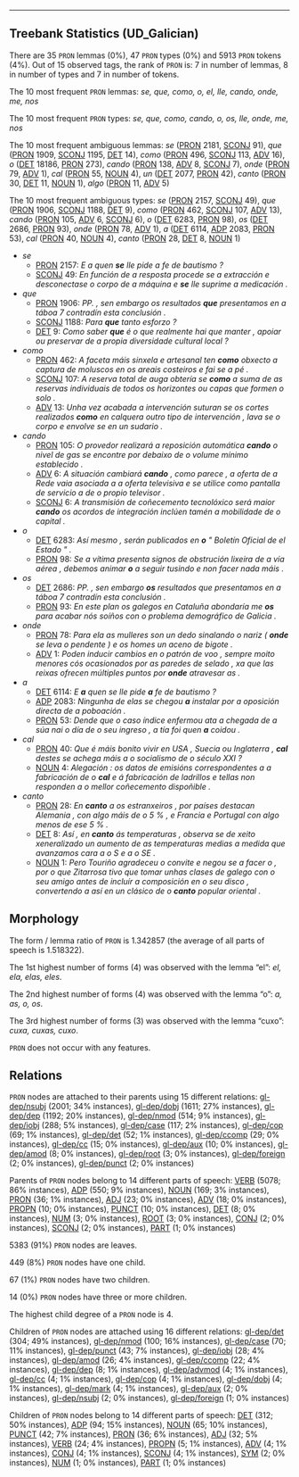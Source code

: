 

--------------------------------------------------------------------------------

## Treebank Statistics (UD_Galician)

There are 35 `PRON` lemmas (0%), 47 `PRON` types (0%) and 5913 `PRON` tokens (4%).
Out of 15 observed tags, the rank of `PRON` is: 7 in number of lemmas, 8 in number of types and 7 in number of tokens.

The 10 most frequent `PRON` lemmas: <em>se, que, como, o, el, lle, cando, onde, me, nos</em>

The 10 most frequent `PRON` types:  <em>se, que, como, cando, o, os, lle, onde, me, nos</em>

The 10 most frequent ambiguous lemmas: <em>se</em> ([PRON]() 2181, [SCONJ]() 91), <em>que</em> ([PRON]() 1909, [SCONJ]() 1195, [DET]() 14), <em>como</em> ([PRON]() 496, [SCONJ]() 113, [ADV]() 16), <em>o</em> ([DET]() 18186, [PRON]() 273), <em>cando</em> ([PRON]() 138, [ADV]() 8, [SCONJ]() 7), <em>onde</em> ([PRON]() 79, [ADV]() 1), <em>cal</em> ([PRON]() 55, [NOUN]() 4), <em>un</em> ([DET]() 2077, [PRON]() 42), <em>canto</em> ([PRON]() 30, [DET]() 11, [NOUN]() 1), <em>algo</em> ([PRON]() 11, [ADV]() 5)

The 10 most frequent ambiguous types:  <em>se</em> ([PRON]() 2157, [SCONJ]() 49), <em>que</em> ([PRON]() 1906, [SCONJ]() 1188, [DET]() 9), <em>como</em> ([PRON]() 462, [SCONJ]() 107, [ADV]() 13), <em>cando</em> ([PRON]() 105, [ADV]() 6, [SCONJ]() 6), <em>o</em> ([DET]() 6283, [PRON]() 98), <em>os</em> ([DET]() 2686, [PRON]() 93), <em>onde</em> ([PRON]() 78, [ADV]() 1), <em>a</em> ([DET]() 6114, [ADP]() 2083, [PRON]() 53), <em>cal</em> ([PRON]() 40, [NOUN]() 4), <em>canto</em> ([PRON]() 28, [DET]() 8, [NOUN]() 1)


* <em>se</em>
  * [PRON]() 2157: <em>E a quen <b>se</b> lle pide a fe de bautismo ?</em>
  * [SCONJ]() 49: <em>En función de a resposta procede se a extracción e desconectase o corpo de a máquina e <b>se</b> lle suprime a medicación .</em>
* <em>que</em>
  * [PRON]() 1906: <em>PP. , sen embargo os resultados <b>que</b> presentamos en a táboa 7 contradín esta conclusión .</em>
  * [SCONJ]() 1188: <em>Para <b>que</b> tanto esforzo ?</em>
  * [DET]() 9: <em>Como saber <b>que</b> é o que realmente hai que manter , apoiar ou preservar de a propia diversidade cultural local ?</em>
* <em>como</em>
  * [PRON]() 462: <em>A faceta máis sinxela e artesanal ten <b>como</b> obxecto a captura de moluscos en os areais costeiros e fai se a pé .</em>
  * [SCONJ]() 107: <em>A reserva total de auga obtería se <b>como</b> a suma de as reservas individuais de todos os horizontes ou capas que formen o solo .</em>
  * [ADV]() 13: <em>Unha vez acabada a intervención suturan se os cortes realizados <b>como</b> en calquera outro tipo de intervención , lava se o corpo e envolve se en un sudario .</em>
* <em>cando</em>
  * [PRON]() 105: <em>O provedor realizará a reposición automática <b>cando</b> o nivel de gas se encontre por debaixo de o volume mínimo establecido .</em>
  * [ADV]() 6: <em>A situación cambiará <b>cando</b> , como parece , a oferta de a Rede vaia asociada a a oferta televisiva e se utilice como pantalla de servicio a de o propio televisor .</em>
  * [SCONJ]() 6: <em>A transmisión de coñecemento tecnolóxico será maior <b>cando</b> os acordos de integración inclúen tamén a mobilidade de o capital .</em>
* <em>o</em>
  * [DET]() 6283: <em>Así mesmo , serán publicados en <b>o</b> " Boletín Oficial de el Estado " .</em>
  * [PRON]() 98: <em>Se a vítima presenta signos de obstrución lixeira de a vía aérea , debemos animar <b>o</b> a seguir tusindo e non facer nada máis .</em>
* <em>os</em>
  * [DET]() 2686: <em>PP. , sen embargo <b>os</b> resultados que presentamos en a táboa 7 contradín esta conclusión .</em>
  * [PRON]() 93: <em>En este plan os galegos en Cataluña abondaría me <b>os</b> para acabar nós soíños con o problema demográfico de Galicia .</em>
* <em>onde</em>
  * [PRON]() 78: <em>Para ela as mulleres son un dedo sinalando o nariz ( <b>onde</b> se leva o pendente ) e os homes un aceno de bigote .</em>
  * [ADV]() 1: <em>Poden inducir cambios en o patrón de voo , sempre moito menores cós ocasionados por as paredes de selado , xa que las reixas ofrecen múltiples puntos por <b>onde</b> atravesar as .</em>
* <em>a</em>
  * [DET]() 6114: <em>E <b>a</b> quen se lle pide <b>a</b> fe de bautismo ?</em>
  * [ADP]() 2083: <em>Ningunha de elas se chegou <b>a</b> instalar por a oposición directa de a poboación .</em>
  * [PRON]() 53: <em>Dende que o caso índice enfermou ata a chegada de a súa nai o día de o seu ingreso , a tía foi quen <b>a</b> coidou .</em>
* <em>cal</em>
  * [PRON]() 40: <em>Que é máis bonito vivir en USA , Suecia ou Inglaterra , <b>cal</b> destes se achega máis a o socialismo de o século XXI ?</em>
  * [NOUN]() 4: <em>Alegación : os datos de emisións correspondentes a a fabricación de o <b>cal</b> e á fabricación de ladrillos e tellas non responden a o mellor coñecemento dispoñible .</em>
* <em>canto</em>
  * [PRON]() 28: <em>En <b>canto</b> a os estranxeiros , por países destacan Alemania , con algo máis de o 5 % , e Francia e Portugal con algo menos de ese 5 % .</em>
  * [DET]() 8: <em>Así , en <b>canto</b> ás temperaturas , observa se de xeito xeneralizado un aumento de as temperaturas medias a medida que avanzamos cara a o S e a o SE .</em>
  * [NOUN]() 1: <em>Pero Touriño agradeceu o convite e negou se a facer o , por o que Zitarrosa tivo que tomar unhas clases de galego con o seu amigo antes de incluír a composición en o seu disco , convertendo a así en un clásico de o <b>canto</b> popular oriental .</em>

## Morphology

The form / lemma ratio of `PRON` is 1.342857 (the average of all parts of speech is 1.518322).

The 1st highest number of forms (4) was observed with the lemma “el”: <em>el, ela, elas, eles</em>.

The 2nd highest number of forms (4) was observed with the lemma “o”: <em>a, as, o, os</em>.

The 3rd highest number of forms (3) was observed with the lemma “cuxo”: <em>cuxa, cuxas, cuxo</em>.

`PRON` does not occur with any features.


## Relations

`PRON` nodes are attached to their parents using 15 different relations: [gl-dep/nsubj]() (2001; 34% instances), [gl-dep/dobj]() (1611; 27% instances), [gl-dep/dep]() (1192; 20% instances), [gl-dep/nmod]() (514; 9% instances), [gl-dep/iobj]() (288; 5% instances), [gl-dep/case]() (117; 2% instances), [gl-dep/cop]() (69; 1% instances), [gl-dep/det]() (52; 1% instances), [gl-dep/ccomp]() (29; 0% instances), [gl-dep/cc]() (15; 0% instances), [gl-dep/aux]() (10; 0% instances), [gl-dep/amod]() (8; 0% instances), [gl-dep/root]() (3; 0% instances), [gl-dep/foreign]() (2; 0% instances), [gl-dep/punct]() (2; 0% instances)

Parents of `PRON` nodes belong to 14 different parts of speech: [VERB]() (5078; 86% instances), [ADP]() (550; 9% instances), [NOUN]() (169; 3% instances), [PRON]() (36; 1% instances), [ADJ]() (23; 0% instances), [ADV]() (18; 0% instances), [PROPN]() (10; 0% instances), [PUNCT]() (10; 0% instances), [DET]() (8; 0% instances), [NUM]() (3; 0% instances), [ROOT]() (3; 0% instances), [CONJ]() (2; 0% instances), [SCONJ]() (2; 0% instances), [PART]() (1; 0% instances)

5383 (91%) `PRON` nodes are leaves.

449 (8%) `PRON` nodes have one child.

67 (1%) `PRON` nodes have two children.

14 (0%) `PRON` nodes have three or more children.

The highest child degree of a `PRON` node is 4.

Children of `PRON` nodes are attached using 16 different relations: [gl-dep/det]() (304; 49% instances), [gl-dep/nmod]() (100; 16% instances), [gl-dep/case]() (70; 11% instances), [gl-dep/punct]() (43; 7% instances), [gl-dep/iobj]() (28; 4% instances), [gl-dep/amod]() (26; 4% instances), [gl-dep/ccomp]() (22; 4% instances), [gl-dep/dep]() (8; 1% instances), [gl-dep/advmod]() (4; 1% instances), [gl-dep/cc]() (4; 1% instances), [gl-dep/cop]() (4; 1% instances), [gl-dep/dobj]() (4; 1% instances), [gl-dep/mark]() (4; 1% instances), [gl-dep/aux]() (2; 0% instances), [gl-dep/nsubj]() (2; 0% instances), [gl-dep/foreign]() (1; 0% instances)

Children of `PRON` nodes belong to 14 different parts of speech: [DET]() (312; 50% instances), [ADP]() (94; 15% instances), [NOUN]() (65; 10% instances), [PUNCT]() (42; 7% instances), [PRON]() (36; 6% instances), [ADJ]() (32; 5% instances), [VERB]() (24; 4% instances), [PROPN]() (5; 1% instances), [ADV]() (4; 1% instances), [CONJ]() (4; 1% instances), [SCONJ]() (4; 1% instances), [SYM]() (2; 0% instances), [NUM]() (1; 0% instances), [PART]() (1; 0% instances)

